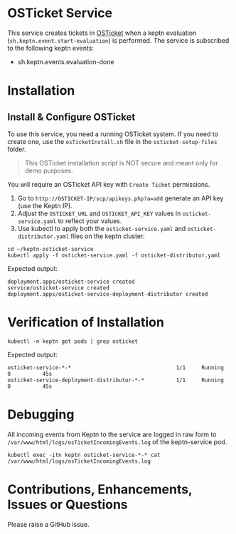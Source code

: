 # OSTicket Service
This service creates tickets in [OSTicket](https://github.com/osTicket/osTicket) when a keptn evaluation (`sh.keptn.event.start-evaluation`) is performed. The service is subscribed to the following keptn events:

* sh.keptn.events.evaluation-done

# Installation

## Install & Configure OSTicket
To use this service, you need a running OSTicket system. If you need to create one, use the `osTicketInstall.sh` file in the `osticket-setup-files` folder.

> This OSTicket installation script is NOT secure and meant only for demo purposes.

You will require an OSTicket API key with `Create Ticket` permissions.

1. Go to `http://OSTICKET-IP/scp/apikeys.php?a=add` generate an API key (use the Keptn IP).
2. Adjust the `OSTICKET_URL` and `OSTICKET_API_KEY` values in `osticket-service.yaml` to reflect your values.
3. Use kubectl to apply both the `osticket-service.yaml` and `osticket-distributor.yaml` files on the keptn cluster:

```
cd ~/keptn-osticket-service
kubectl apply -f osticket-service.yaml -f osticket-distributor.yaml
```

Expected output:
```
deployment.apps/osticket-service created
service/osticket-service created
deployment.apps/osticket-service-deployment-distributor created
```

# Verification of Installation
```
kubectl -n keptn get pods | grep osticket
```

Expected output:
```
osticket-service-*-*                                 1/1     Running   0          45s
osticket-service-deployment-distributor-*-*          1/1     Running   0          45s
```

# Debugging
All incoming events from Keptn to the service are logged in raw form to `/var/www/html/logs/osTicketIncomingEvents.log` of the keptn-service pod.

```
kubectl exec -itn keptn osticket-service-*-* cat /var/www/html/logs/osTicketIncomingEvents.log
```

# Contributions, Enhancements, Issues or Questions
Please raise a GitHub issue.
